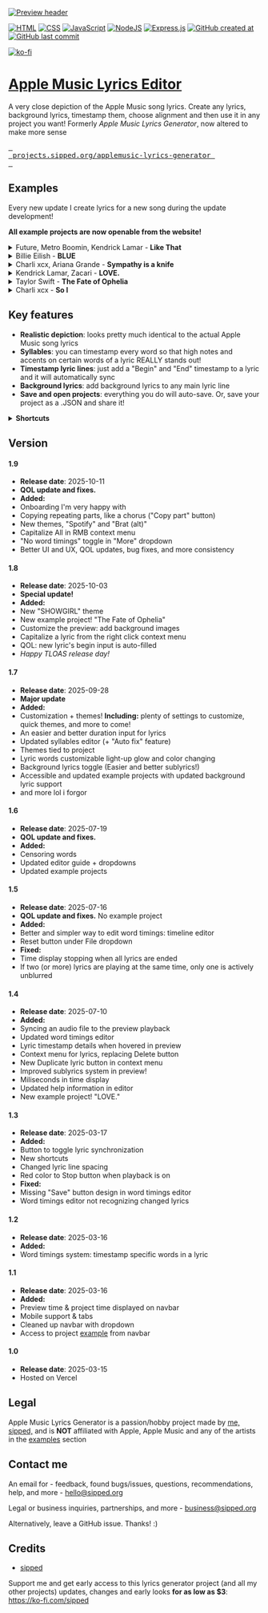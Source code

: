 [![Preview header](https://raw.githubusercontent.com/sippedaway/applemusic-lyrics-generator/refs/heads/main/github/preview.png)](#)

[![HTML](https://img.shields.io/badge/HTML-%23E34F26.svg?logo=html5&logoColor=white)](#)
[![CSS](https://img.shields.io/badge/CSS-1572B6?logo=css3&logoColor=fff)](#)
[![JavaScript](https://img.shields.io/badge/JavaScript-F7DF1E?logo=javascript&logoColor=000)](#)
[![NodeJS](https://img.shields.io/badge/Node.js-6DA55F?logo=node.js&logoColor=white)](#)
[![Express.js](https://img.shields.io/badge/Express.js-%23404d59.svg?logo=express&logoColor=%2361DAFB)](#)
[![GitHub created at](https://img.shields.io/github/created-at/sippedaway/applemusic-lyrics-generator)](#)
[![GitHub last commit](https://img.shields.io/github/last-commit/sippedaway/applemusic-lyrics-generator)](#)

[![ko-fi](https://ko-fi.com/img/githubbutton_sm.svg)](https://ko-fi.com/K3K31AMKAQ)

# [Apple Music Lyrics Editor](https://projects.sipped.org/applemusic-lyrics-generator)
A very close depiction of the Apple Music song lyrics. Create any lyrics, background lyrics, timestamp them, choose alignment and then use it in any project you want!
Formerly _Apple Music Lyrics Generator_, now altered to make more sense

[<kbd> <br> projects.sipped.org/applemusic-lyrics-generator <br> </kbd>](https://projects.sipped.org/applemusic-lyrics-generator)

## Examples
Every new update I create lyrics for a new song during the update development!

**All example projects are now openable from the website!**

<details>
<summary>Future, Metro Boomin, Kendrick Lamar - <b>Like That</b></summary>
  
- Multiple people
- Censored swear words

> [**Recommended**] Go to [the website](https://projects.sipped.org/) and click "Examples" in the nav-bar!

> [**Manual**] Alternatively, [download](https://github.com/sippedaway/applemusic-lyrics-generator/blob/main/examples/Future%2C%20Metro%20Boomin%2C%20Kendrick%20Lamar%20-%20Like%20That.json) the JSON 
</details>
<details>
<summary>Billie Eilish - <b>BLUE</b></summary>
  
- New background lyrics and vocals
- Advanced word timings
  
> [**Recommended**] Go to [the website](https://projects.sipped.org/) and click "Examples" in the nav-bar!

> [**Manual**] Alternatively, [download](https://github.com/sippedaway/applemusic-lyrics-generator/blob/main/examples/Billie%20Eilish%20-%20BLUE.json) the JSON

</details>
<details>
<summary>Charli xcx, Ariana Grande - <b>Sympathy is a knife</b></summary>
  
- Background lyrics
- Multiple people
  
> [**Recommended**] Go to [the website](https://projects.sipped.org/) and click "Examples" in the nav-bar!

> [**Manual**] Alternatively, [download](https://github.com/sippedaway/applemusic-lyrics-generator/blob/main/examples/Charli%20xcx%2C%20Ariana%20Grande%20-%20Sympathy%20is%20a%20knife.json) the JSON

</details>
<details>
<summary>Kendrick Lamar, Zacari - <b>LOVE.</b></summary>
  
- Background lyrics
- Multiple people

> [**Recommended**] Go to [the website](https://projects.sipped.org/) and click "Examples" in the nav-bar!

> [**Manual**] Alternatively, [download](https://raw.githubusercontent.com/sippedaway/applemusic-lyrics-generator/refs/heads/main/examples/Kendrick%20Lamar%2C%20Zacari%20-%20LOVE..json) the JSON
</details>
<details>
<summary>Taylor Swift - <b>The Fate of Ophelia</b></summary>
  
- Custom theme
- Background lyrics

> [**Recommended**] Go to [the website](https://projects.sipped.org/) and click "Examples" in the nav-bar!

> [**Manual**] Alternatively, [download](https://raw.githubusercontent.com/sippedaway/applemusic-lyrics-editor/refs/heads/main/examples/The%20Fate%20of%20Ophelia.json) the JSON
</details>
<details>
<summary>Charli xcx - <b>So I</b></summary>
  
- Background lyrics
- Custom theme
- <3 SOPHIE
  
> [**Recommended**] Go to [the website](https://projects.sipped.org/) and click "Examples" in the nav-bar!

> [**Manual**] Alternatively, [download](https://raw.githubusercontent.com/sippedaway/applemusic-lyrics-editor/refs/heads/main/examples/So%20I.json) the JSON

</details>

## Key features
- **Realistic depiction**: looks pretty much identical to the actual Apple Music song lyrics
- **Syllables**: you can timestamp every word so that high notes and accents on certain words of a lyric REALLY stands out!
- **Timestamp lyric lines**: just add a "Begin" and "End" timestamp to a lyric and it will automatically sync
- **Background lyrics**: add background lyrics to any main lyric line
- **Save and open projects**: everything you do will auto-save. Or, save your project as a .JSON and share it!

<details>
<summary><b>Shortcuts</b></summary>
  
Project:
- `F` - add line
- `Z` - play
- `X` - stop
- `Ctrl`+`S` - save project
- `Ctrl`+`O` - open project

Hovered lyric line:
- `S` - edit word timings
- `Q` - select left alignment
- `E` - select right alignment

</details>

## Version
#### 1.9
- **Release date**: 2025-10-11
- **QOL update and fixes.**
- **Added:**
- Onboarding I'm very happy with
- Copying repeating parts, like a chorus ("Copy part" button)
- New themes, "Spotify" and "Brat (alt)"
- Capitalize All in RMB context menu
- "No word timings" toggle in "More" dropdown
- Better UI and UX, QOL updates, bug fixes, and more consistency
#### 1.8
- **Release date**: 2025-10-03
- **Special update!**
- **Added:**
- New "SHOWGIRL" theme
- New example project! "The Fate of Ophelia"
- Customize the preview: add background images
- Capitalize a lyric from the right click context menu
- QOL: new lyric's begin input is auto-filled
- *Happy TLOAS release day!*
#### 1.7
- **Release date**: 2025-09-28
- **Major update**
- **Added:**
- Customization + themes! **Including:** plenty of settings to customize, quick themes, and more to come!
- An easier and better duration input for lyrics
- Updated syllables editor (+ "Auto fix" feature)
- Themes tied to project
- Lyric words customizable light-up glow and color changing
- Background lyrics toggle (Easier and better sublyrics!)
- Accessible and updated example projects with updated background lyric support
- and more lol i forgor
#### 1.6
- **Release date**: 2025-07-19
- **QOL update and fixes.**
- **Added:**
- Censoring words
- Updated editor guide + dropdowns
- Updated example projects
#### 1.5
- **Release date**: 2025-07-16
- **QOL update and fixes.** No example project
- **Added:**
- Better and simpler way to edit word timings: timeline editor
- Reset button under File dropdown
- **Fixed:**
- Time display stopping when all lyrics are ended
- If two (or more) lyrics are playing at the same time, only one is actively unblurred
#### 1.4
- **Release date**: 2025-07-10
- **Added:**
- Syncing an audio file to the preview playback
- Updated word timings editor
- Lyric timestamp details when hovered in preview
- Context menu for lyrics, replacing Delete button
- New Duplicate lyric button in context menu
- Improved sublyrics system in preview!
- Miliseconds in time display
- Updated help information in editor
- New example project! "LOVE."
#### 1.3
- **Release date**: 2025-03-17
- **Added:**
- Button to toggle lyric synchronization
- New shortcuts
- Changed lyric line spacing
- Red color to Stop button when playback is on
- **Fixed:**
- Missing "Save" button design in word timings editor
- Word timings editor not recognizing changed lyrics
#### 1.2
- **Release date**: 2025-03-16
- **Added:**
- Word timings system: timestamp specific words in a lyric
#### 1.1
- **Release date**: 2025-03-16
- **Added:**
- Preview time & project time displayed on navbar
- Mobile support & tabs
- Cleaned up navbar with dropdown
- Access to project [example](#examples) from navbar
#### 1.0
- **Release date**: 2025-03-15
- Hosted on Vercel

## Legal
Apple Music Lyrics Generator is a passion/hobby project made by [me, sipped,](https://github.com/sippedaway) and is **NOT** affiliated with Apple, Apple Music and any of the artists in the [examples](#examples) section

## Contact me
An email for - feedback, found bugs/issues, questions, recommendations, help, and more - hello@sipped.org

Legal or business inquiries, partnerships, and more - business@sipped.org

Alternatively, leave a GitHub issue. Thanks! :)

## Credits
- [sipped](https://github.com/sippedaway)

Support me and get early access to this lyrics generator project (and all my other projects) updates, changes and early looks __for as low as $3__: https://ko-fi.com/sipped
